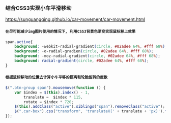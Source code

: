 ### 结合CSS3实现小车平滑移动

https://sunguangqing.github.io/car-movement/car-movement.html

#### `在尽可能减少img图片使用的情况下, 利用CSS3背景色渐变实现鼠标移上效果`
```CSS
span.active{
    background: -webkit-radial-gradient(circle, #02adee 64%, #fff 68%); 
    background: -o-radial-gradien(circle, #02adee 64%, #fff 68%); 
    background: -moz-radial-gradient(circle, #02adee 64%, #fff 68%); 
    background: radial-gradient(circle, #02adee 64%, #fff 68%);
}
```

####  `根据鼠标移动的位置去计算小车平移的距离和轮胎旋转的度数`
```javascript
$(".btn-group span").mousemove(function () {
    var $index = $(this).index() - 1,
        translate =  $index * 115,
        rotate = $index * 720;
    $(this).addClass("active").siblings("span").removeClass("active");
    $(".car-box").css("transform", 'translateX(' + translate + 'px)').find("img").css("transform", 'rotate(' + rotate + 'deg)');
});
```
